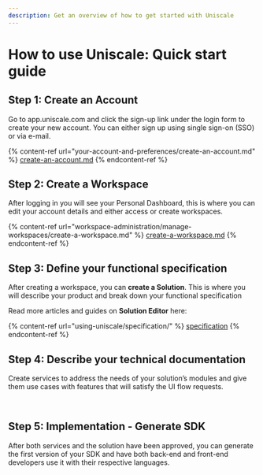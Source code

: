 ```yaml
---
description: Get an overview of how to get started with Uniscale
---
```


# How to use Uniscale: Quick start guide

## **Step 1: Create an Account**

Go to app.uniscale.com and click the sign-up link under the login form to create your new account. You can either sign up using single sign-on (SSO) or via e-mail.

{% content-ref url="your-account-and-preferences/create-an-account.md" %}
[create-an-account.md](your-account-and-preferences/create-an-account.md)
{% endcontent-ref %}

## **Step 2: Create a Workspace**

After logging in you will see your Personal Dashboard, this is where you can edit your account details and either access or create workspaces.

{% content-ref url="workspace-administration/manage-workspaces/create-a-workspace.md" %}
[create-a-workspace.md](workspace-administration/manage-workspaces/create-a-workspace.md)
{% endcontent-ref %}



## **Step 3: Define your functional specification**

After creating a workspace, you can **create a Solution**. This is where you will describe your product and break down your functional specification

Read more articles and guides on **Solution Editor** here:

{% content-ref url="using-uniscale/specification/" %}
[specification](using-uniscale/specification/)
{% endcontent-ref %}

## **Step 4: Describe your technical documentation**

Create services to address the needs of your solution’s modules and give them use cases with features that will satisfy the UI flow requests.

‍

## **Step 5: Implementation - Generate SDK**

After both services and the solution have been approved, you can generate the first version of your SDK and have both back-end and front-end developers use it with their respective languages.

